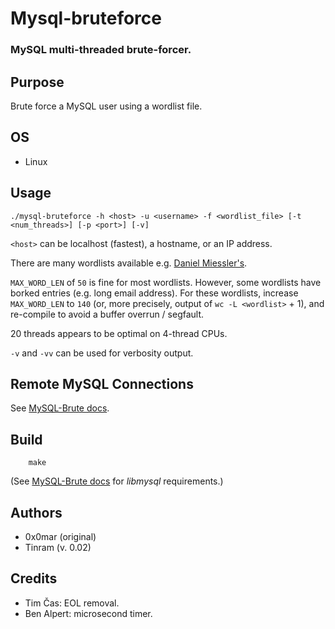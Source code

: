 
# Mysql-bruteforce

### MySQL multi-threaded brute-forcer.


## Purpose

Brute force a MySQL user using a wordlist file.


## OS

+ Linux


## Usage

    ./mysql-bruteforce -h <host> -u <username> -f <wordlist_file> [-t <num_threads>] [-p <port>] [-v]


`<host>` can be localhost (fastest), a hostname, or an IP address.

There are many wordlists available e.g. [Daniel Miessler's](https://github.com/danielmiessler/SecLists/tree/master/Passwords).

`MAX_WORD_LEN` of `50` is fine for most wordlists. However, some wordlists have borked entries (e.g. long email address). For these wordlists, increase `MAX_WORD_LEN` to `140` (or, more precisely, output of `wc -L <wordlist>` + 1), and re-compile to avoid a buffer overrun / segfault.

20 threads appears to be optimal on 4-thread CPUs.

`-v` and `-vv` can be used for verbosity output.


## Remote MySQL Connections

See [MySQL-Brute docs](https://github.com/Tinram/MySQL-Brute/blob/master/README.md).


## Build

        make

(See [MySQL-Brute docs](https://github.com/Tinram/MySQL-Brute/blob/master/README.md) for *libmysql* requirements.)


## Authors

+ 0x0mar (original)
+ Tinram (v. 0.02)


## Credits

+ Tim Čas: EOL removal.
+ Ben Alpert: microsecond timer.
